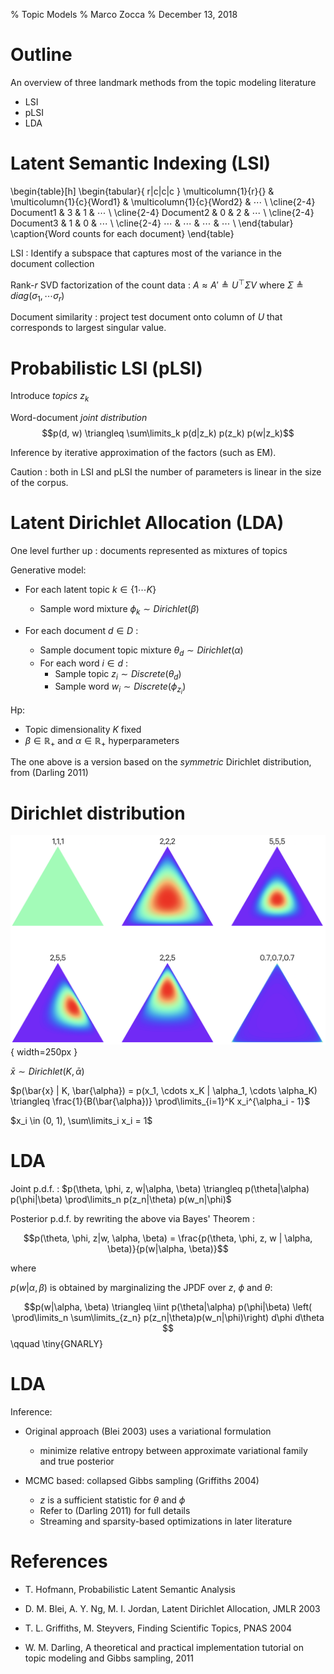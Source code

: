 % Topic Models
% Marco Zocca
% December 13, 2018



# Outline

An overview of three landmark methods from the topic modeling literature

- LSI
- pLSI
- LDA



# Latent Semantic Indexing (LSI)


\begin{table}[h]
\begin{tabular}{ r|c|c|c }
\multicolumn{1}{r}{}
 &  \multicolumn{1}{c}{Word1} & \multicolumn{1}{c}{Word2} & $\cdots$ \\
\cline{2-4}
Document1 & 3 & 1 & $\cdots$ \\
\cline{2-4}
Document2 & 0 & 2 & $\cdots$ \\
\cline{2-4}
Document3 & 1 & 0 & $\cdots$ \\
\cline{2-4}
$\cdots$ & $\cdots$ & $\cdots$ & $\cdots$ \\
\end{tabular}
\caption{Word counts for each document}
\end{table}

LSI : Identify a subspace that captures most of the variance in the document collection

Rank-$r$ SVD factorization of the count data : $A \approx A' \triangleq U^\top \Sigma V$ where $\Sigma \triangleq diag(\sigma_1, \cdots \sigma_r)$

Document similarity : project test document onto column of $U$ that corresponds to largest singular value.



# Probabilistic LSI (pLSI)

Introduce _topics_ $z_k$

Word-document _joint distribution_ $$p(d, w) \triangleq \sum\limits_k p(d|z_k) p(z_k) p(w|z_k)$$

Inference by iterative approximation of the factors (such as EM).

Caution : both in LSI and pLSI the number of parameters is linear in the size of the corpus. 





# Latent Dirichlet Allocation (LDA)

One level further up : documents represented as mixtures of topics

Generative model:

* For each latent topic $k \in \{1 \cdots K \}$
    * Sample word mixture $\phi_k \sim Dirichlet(\beta)$

* For each document $d \in D$ :
    * Sample document topic mixture $\theta_d \sim Dirichlet(\alpha)$
    * For each word $i \in d$ :
        * Sample topic $z_i \sim Discrete(\theta_d)$
        * Sample word $w_i \sim Discrete(\phi_{z_i})$

Hp:

- Topic dimensionality $K$ fixed
- $\beta \in \mathbb{R}_+$ and $\alpha \in \mathbb{R}_+$ hyperparameters

The one above is a version based on the _symmetric_ Dirichlet distribution, from (Darling 2011)


# Dirichlet distribution

![Dirichlet PDF (K = 3)](img/dirichlet.png){ width=250px }

$\bar{x} \sim Dirichlet(K, \bar{\alpha})$

$p(\bar{x} | K, \bar{\alpha}) = p(x_1, \cdots x_K | \alpha_1, \cdots \alpha_K) \triangleq \frac{1}{B(\bar{\alpha})} \prod\limits_{i=1}^K x_i^{\alpha_i - 1}$

$x_i \in (0, 1), \sum\limits_i x_i = 1$



# LDA

Joint p.d.f. : $p(\theta, \phi, z, w|\alpha, \beta) \triangleq p(\theta|\alpha) p(\phi|\beta) \prod\limits_n p(z_n|\theta) p(w_n|\phi)$

Posterior p.d.f. by rewriting the above via Bayes' Theorem :

$$p(\theta, \phi, z|w, \alpha, \beta) = \frac{p(\theta, \phi, z, w | \alpha, \beta)}{p(w|\alpha, \beta)}$$  

where 

$p(w|\alpha, \beta)$ is obtained by marginalizing the JPDF over $z$, $\phi$ and $\theta$:

$$p(w|\alpha, \beta) \triangleq \iint p(\theta|\alpha) p(\phi|\beta) \left( \prod\limits_n \sum\limits_{z_n} p(z_n|\theta)p(w_n|\phi)\right) d\phi d\theta $$  \qquad \tiny{GNARLY}


# LDA

Inference:

- Original approach (Blei 2003) uses a variational formulation
    - minimize relative entropy between approximate variational family and true posterior

- MCMC based: collapsed Gibbs sampling (Griffiths 2004)
    - $z$ is a sufficient statistic for $\theta$ and $\phi$
    - Refer to (Darling 2011) for full details
    - Streaming and sparsity-based optimizations in later literature



# References

- T. Hofmann, Probabilistic Latent Semantic Analysis

- D. M. Blei, A. Y. Ng, M. I. Jordan, Latent Dirichlet Allocation, JMLR 2003

- T. L. Griffiths, M. Steyvers, Finding Scientific Topics, PNAS 2004

- W. M. Darling, A theoretical and practical implementation tutorial on topic modeling and Gibbs sampling, 2011


